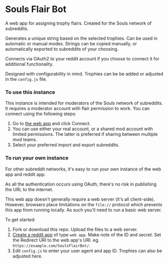 # Souls Flair Bot

A web app for assigning trophy flairs.  Created for the Souls network of subreddits.

Generates a unique string based on the selected trophies.  Can be used in automatic or manual modes.  Strings can be copied manually, or automatically exported to subreddits of your choosing.

Connects via OAuth2 to your reddit account if you choose to connect it for additional functionality.

Designed with configurability in mind.  Trophies can be be added or adjusted in the `config.js` file.

### To use this instance

This instance is intended for moderators of the Souls network of subreddits.  It requires a moderator account with flair permission to work.  You can connect using the following steps:

1. Go to [the web app](https://wescook.ca/SoulsFlairBot/) and click Connect.
2. You can use either your real account, or a shared mod account with limited permissions.  The latter is preferred if sharing between multiple mod teams.
3. Select your preferred import and export subreddits.


### To run your own instance

For other subreddit networks, it's easy to run your own instance of the web app and reddit app.

As all the authentication occurs using OAuth, there's no risk in publishing the URL to the internet.

This web app doesn't generally require a web server (it's all client-side).  However, browsers place limitations on the `file://` protocol which prevents this app from running locally.  As such you'll need to run a basic web server.

To get started:

1. Fork or download this repo.  Upload the files to a web server.
2. [Create a reddit app](https://www.reddit.com/prefs/apps/) of type `web app`.  Make note of the ID and secret.  Set the Redirect URI to the web app's URI.  eg. `https://example.com/SoulsFlairBot/`.
3. Edit `config.js` to enter your user agent and app ID.  Trophies can also be adjusted here.
